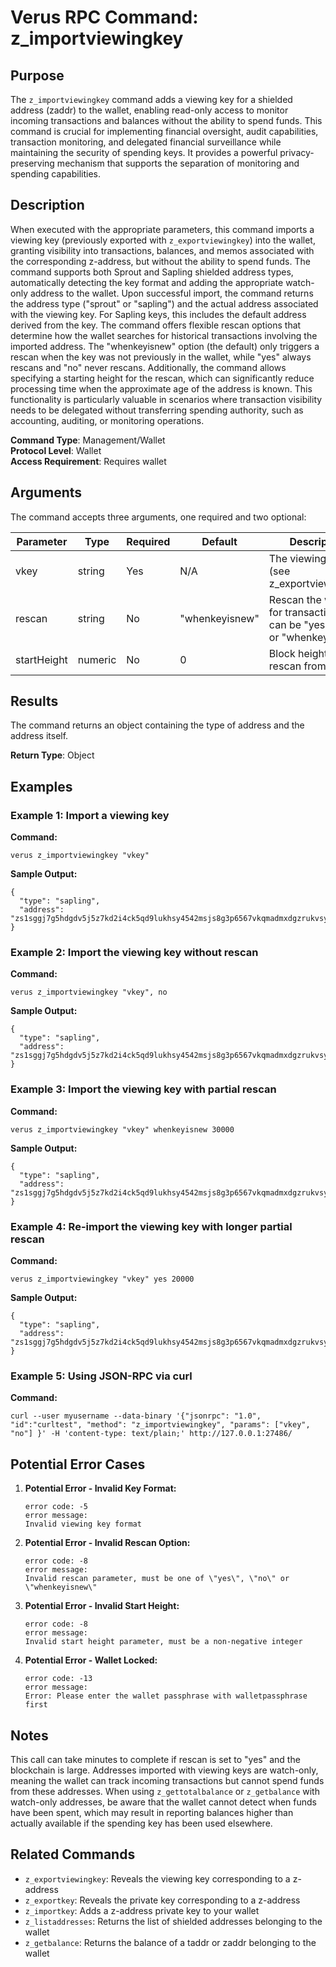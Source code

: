 # Verus RPC Command: z_importviewingkey

## Purpose
The `z_importviewingkey` command adds a viewing key for a shielded address (zaddr) to the wallet, enabling read-only access to monitor incoming transactions and balances without the ability to spend funds. This command is crucial for implementing financial oversight, audit capabilities, transaction monitoring, and delegated financial surveillance while maintaining the security of spending keys. It provides a powerful privacy-preserving mechanism that supports the separation of monitoring and spending capabilities.

## Description
When executed with the appropriate parameters, this command imports a viewing key (previously exported with `z_exportviewingkey`) into the wallet, granting visibility into transactions, balances, and memos associated with the corresponding z-address, but without the ability to spend funds. The command supports both Sprout and Sapling shielded address types, automatically detecting the key format and adding the appropriate watch-only address to the wallet. Upon successful import, the command returns the address type ("sprout" or "sapling") and the actual address associated with the viewing key. For Sapling keys, this includes the default address derived from the key. The command offers flexible rescan options that determine how the wallet searches for historical transactions involving the imported address. The "whenkeyisnew" option (the default) only triggers a rescan when the key was not previously in the wallet, while "yes" always rescans and "no" never rescans. Additionally, the command allows specifying a starting height for the rescan, which can significantly reduce processing time when the approximate age of the address is known. This functionality is particularly valuable in scenarios where transaction visibility needs to be delegated without transferring spending authority, such as accounting, auditing, or monitoring operations.

**Command Type**: Management/Wallet  
**Protocol Level**: Wallet  
**Access Requirement**: Requires wallet

## Arguments
The command accepts three arguments, one required and two optional:

| Parameter | Type | Required | Default | Description |
|-----------|------|----------|---------|-------------|
| vkey | string | Yes | N/A | The viewing key (see z_exportviewingkey) |
| rescan | string | No | "whenkeyisnew" | Rescan the wallet for transactions - can be "yes", "no" or "whenkeyisnew" |
| startHeight | numeric | No | 0 | Block height to start rescan from |

## Results
The command returns an object containing the type of address and the address itself.

**Return Type**: Object

## Examples

### Example 1: Import a viewing key

**Command:**
```
verus z_importviewingkey "vkey"
```

**Sample Output:**
```
{
  "type": "sapling",
  "address": "zs1sggj7g5hdgdv5j5z7kd2i4ck5qd9lukhsy4542msjs8g3p6567vkqmadmxdgzrukvsyvpj5hjd9"
}
```

### Example 2: Import the viewing key without rescan

**Command:**
```
verus z_importviewingkey "vkey", no
```

**Sample Output:**
```
{
  "type": "sapling",
  "address": "zs1sggj7g5hdgdv5j5z7kd2i4ck5qd9lukhsy4542msjs8g3p6567vkqmadmxdgzrukvsyvpj5hjd9"
}
```

### Example 3: Import the viewing key with partial rescan

**Command:**
```
verus z_importviewingkey "vkey" whenkeyisnew 30000
```

**Sample Output:**
```
{
  "type": "sapling",
  "address": "zs1sggj7g5hdgdv5j5z7kd2i4ck5qd9lukhsy4542msjs8g3p6567vkqmadmxdgzrukvsyvpj5hjd9"
}
```

### Example 4: Re-import the viewing key with longer partial rescan

**Command:**
```
verus z_importviewingkey "vkey" yes 20000
```

**Sample Output:**
```
{
  "type": "sapling",
  "address": "zs1sggj7g5hdgdv5j5z7kd2i4ck5qd9lukhsy4542msjs8g3p6567vkqmadmxdgzrukvsyvpj5hjd9"
}
```

### Example 5: Using JSON-RPC via curl

**Command:**
```
curl --user myusername --data-binary '{"jsonrpc": "1.0", "id":"curltest", "method": "z_importviewingkey", "params": ["vkey", "no"] }' -H 'content-type: text/plain;' http://127.0.0.1:27486/
```

## Potential Error Cases

1. **Potential Error - Invalid Key Format:**
   ```
   error code: -5
   error message:
   Invalid viewing key format
   ```

2. **Potential Error - Invalid Rescan Option:**
   ```
   error code: -8
   error message:
   Invalid rescan parameter, must be one of \"yes\", \"no\" or \"whenkeyisnew\"
   ```

3. **Potential Error - Invalid Start Height:**
   ```
   error code: -8
   error message:
   Invalid start height parameter, must be a non-negative integer
   ```

4. **Potential Error - Wallet Locked:**
   ```
   error code: -13
   error message:
   Error: Please enter the wallet passphrase with walletpassphrase first
   ```

## Notes
This call can take minutes to complete if rescan is set to "yes" and the blockchain is large. Addresses imported with viewing keys are watch-only, meaning the wallet can track incoming transactions but cannot spend funds from these addresses. When using `z_gettotalbalance` or `z_getbalance` with watch-only addresses, be aware that the wallet cannot detect when funds have been spent, which may result in reporting balances higher than actually available if the spending key has been used elsewhere.

## Related Commands
- `z_exportviewingkey`: Reveals the viewing key corresponding to a z-address
- `z_exportkey`: Reveals the private key corresponding to a z-address
- `z_importkey`: Adds a z-address private key to your wallet
- `z_listaddresses`: Returns the list of shielded addresses belonging to the wallet
- `z_getbalance`: Returns the balance of a taddr or zaddr belonging to the wallet
